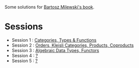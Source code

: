 Some solutions for [Bartosz Milewski's book](/Category%20Theory%20for%20Programmers%20(Bartosz%20Milewski).pdf).

# Sessions

 - Session 1 : [Categories, Types & Functions](/session_1/Homework.pdf)
 - Session 2 : [Orders, Kleisli Categories, Products, Coproducts](/session_2/Homework.pdf)
 - Session 3 : [Algebraic Data Types, Functors](/session_3/Homework.pdf)
 - Session 4 : [?](/session_4/Homework.pdf)
 - Session 5 : [?](/session_5/Homework.pdf)
